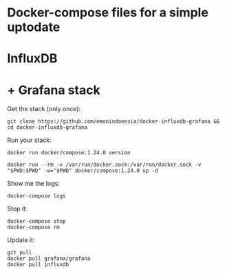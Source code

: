 # Docker-compose files for a simple uptodate
# InfluxDB
# + Grafana stack

Get the stack (only once):

```
git clone https://github.com/emonindonesia/docker-influxdb-grafana && cd docker-influxdb-grafana

```

Run your stack:

```
docker run docker/compose:1.24.0 version

docker run --rm -v /var/run/docker.sock:/var/run/docker.sock -v "$PWD:$PWD" -w="$PWD" docker/compose:1.24.0 up -d

```

Show me the logs:

```
docker-compose logs
```

Stop it:

```
docker-compose stop
docker-compose rm
```

Update it:

```
git pull
docker pull grafana/grafana
docker pull influxdb

```

